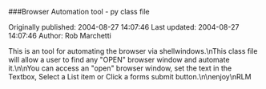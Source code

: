###Browser Automation tool - py class file

Originally published: 2004-08-27 14:07:46
Last updated: 2004-08-27 14:07:46
Author: Rob Marchetti

This is an tool for automating the browser via shellwindows.\nThis class file will allow a user to find any "OPEN" browser window and automate it.\n\nYou can access an "open" browser window, set the text in the Textbox, Select a List item or Click a forms submit button.\n\nenjoy\nRLM